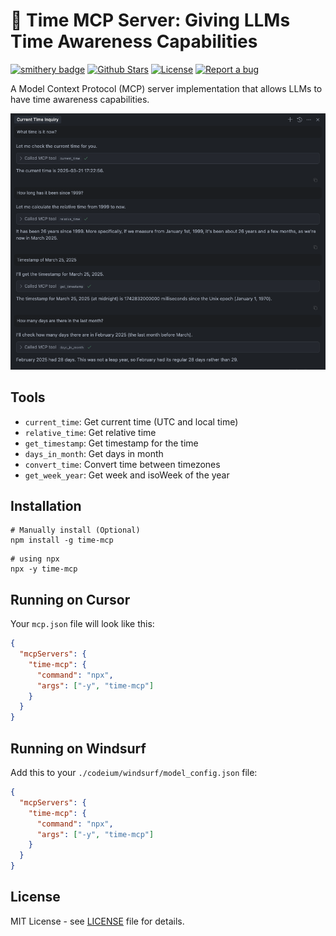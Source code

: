 # 🚀 Time MCP Server: Giving LLMs Time Awareness Capabilities

[![smithery badge](https://smithery.ai/badge/@yokingma/time-mcp)](https://smithery.ai/server/@yokingma/time-mcp) <a href="https://github.com/yokingma/time-mcp/stargazers"><img src="https://img.shields.io/github/stars/yokingma/time-mcp" alt="Github Stars"></a> <a href="https://github.com/yokingma/time-mcp/blob/main/LICENSE"><img src="https://img.shields.io/badge/license-MIT-purple" alt="License"></a> <a href="https://github.com/yokingma/time-mcp/issues/new"><img src="https://img.shields.io/badge/Report a bug-Github-%231F80C0" alt="Report a bug"></a>

A Model Context Protocol (MCP) server implementation that allows LLMs to have time awareness capabilities.

<div align="center">
 <img src="./assets/cursor.png"></img>
</div>

## Tools

- `current_time`: Get current time (UTC and local time)
- `relative_time`: Get relative time
- `get_timestamp`: Get timestamp for the time
- `days_in_month`: Get days in month
- `convert_time`: Convert time between timezones
- `get_week_year`: Get week and isoWeek of the year

## Installation

```shell
# Manually install (Optional)
npm install -g time-mcp
```

```shell
# using npx
npx -y time-mcp
```

## Running on Cursor

Your `mcp.json` file will look like this:

```json
{
  "mcpServers": {
    "time-mcp": {
      "command": "npx",
      "args": ["-y", "time-mcp"]
    }
  }
}
```

## Running on Windsurf

Add this to your `./codeium/windsurf/model_config.json` file:

```json
{
  "mcpServers": {
    "time-mcp": {
      "command": "npx",
      "args": ["-y", "time-mcp"]
    }
  }
}
```

## License

MIT License - see [LICENSE](./LICENSE) file for details.
